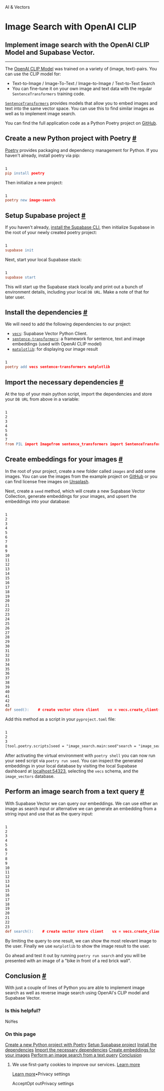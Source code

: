 AI & Vectors

# Image Search with OpenAI CLIP

## Implement image search with the OpenAI CLIP Model and Supabase Vector.

* * *

The [OpenAI CLIP Model](https://github.com/openai/CLIP) was trained on a variety of (image, text)-pairs. You can use the CLIP model for:

- Text-to-Image / Image-To-Text / Image-to-Image / Text-to-Text Search
- You can fine-tune it on your own image and text data with the regular `SentenceTransformers` training code.

[`SentenceTransformers`](https://www.sbert.net/examples/applications/image-search/README.html) provides models that allow you to embed images and text into the same vector space. You can use this to find similar images as well as to implement image search.

You can find the full application code as a Python Poetry project on [GitHub](https://github.com/supabase/supabase/tree/master/examples/ai/image_search#image-search-with-supabase-vector).

## Create a new Python project with Poetry [\#](https://supabase.com/docs/guides/ai/examples/image-search-openai-clip\#create-a-new-python-project-with-poetry)

[Poetry](https://python-poetry.org/) provides packaging and dependency management for Python. If you haven't already, install poetry via pip:

```flex

1
pip install poetry
```

Then initialize a new project:

```flex

1
poetry new image-search
```

## Setup Supabase project [\#](https://supabase.com/docs/guides/ai/examples/image-search-openai-clip\#setup-supabase-project)

If you haven't already, [install the Supabase CLI](https://supabase.com/docs/guides/cli), then initialize Supabase in the root of your newly created poetry project:

```flex

1
supabase init
```

Next, start your local Supabase stack:

```flex

1
supabase start
```

This will start up the Supabase stack locally and print out a bunch of environment details, including your local `DB URL`. Make a note of that for later user.

## Install the dependencies [\#](https://supabase.com/docs/guides/ai/examples/image-search-openai-clip\#install-the-dependencies)

We will need to add the following dependencies to our project:

- [`vecs`](https://github.com/supabase/vecs#vecs): Supabase Vector Python Client.
- [`sentence-transformers`](https://huggingface.co/sentence-transformers/clip-ViT-B-32): a framework for sentence, text and image embeddings (used with OpenAI CLIP model)
- [`matplotlib`](https://matplotlib.org/): for displaying our image result

```flex

1
poetry add vecs sentence-transformers matplotlib
```

## Import the necessary dependencies [\#](https://supabase.com/docs/guides/ai/examples/image-search-openai-clip\#import-the-necessary-dependencies)

At the top of your main python script, import the dependencies and store your `DB URL` from above in a variable:

```flex

1
2
3
4
5
6
7
from PIL import Imagefrom sentence_transformers import SentenceTransformerimport vecsfrom matplotlib import pyplot as pltfrom matplotlib import image as mpimgDB_CONNECTION = "postgresql://postgres:postgres@localhost:54322/postgres"
```

## Create embeddings for your images [\#](https://supabase.com/docs/guides/ai/examples/image-search-openai-clip\#create-embeddings-for-your-images)

In the root of your project, create a new folder called `images` and add some images. You can use the images from the example project on [GitHub](https://github.com/supabase/supabase/tree/master/examples/ai/image_search/images) or you can find license free images on [Unsplash](https://unsplash.com/).

Next, create a `seed` method, which will create a new Supabase Vector Collection, generate embeddings for your images, and upsert the embeddings into your database:

```flex

1
2
3
4
5
6
7
8
9
10
11
12
13
14
15
16
17
18
19
20
21
22
23
24
25
26
27
28
29
30
31
32
33
34
35
36
37
38
39
40
41
42
43
def seed():    # create vector store client    vx = vecs.create_client(DB_CONNECTION)    # create a collection of vectors with 3 dimensions    images = vx.get_or_create_collection(name="image_vectors", dimension=512)    # Load CLIP model    model = SentenceTransformer('clip-ViT-B-32')    # Encode an image:    img_emb1 = model.encode(Image.open('./images/one.jpg'))    img_emb2 = model.encode(Image.open('./images/two.jpg'))    img_emb3 = model.encode(Image.open('./images/three.jpg'))    img_emb4 = model.encode(Image.open('./images/four.jpg'))    # add records to the *images* collection    images.upsert(        records=[            (                "one.jpg",        # the vector's identifier                img_emb1,          # the vector. list or np.array                {"type": "jpg"}   # associated  metadata            ), (                "two.jpg",                img_emb2,                {"type": "jpg"}            ), (                "three.jpg",                img_emb3,                {"type": "jpg"}            ), (                "four.jpg",                img_emb4,                {"type": "jpg"}            )        ]    )    print("Inserted images")    # index the collection for fast search performance    images.create_index()    print("Created index")
```

Add this method as a script in your `pyproject.toml` file:

```flex

1
2
3
[tool.poetry.scripts]seed = "image_search.main:seed"search = "image_search.main:search"
```

After activating the virtual environment with `poetry shell` you can now run your seed script via `poetry run seed`. You can inspect the generated embeddings in your local database by visiting the local Supabase dashboard at [localhost:54323](http://localhost:54323/project/default/editor), selecting the `vecs` schema, and the `image_vectors` database.

## Perform an image search from a text query [\#](https://supabase.com/docs/guides/ai/examples/image-search-openai-clip\#perform-an-image-search-from-a-text-query)

With Supabase Vector we can query our embeddings. We can use either an image as search input or alternative we can generate an embedding from a string input and use that as the query input:

```flex

1
2
3
4
5
6
7
8
9
10
11
12
13
14
15
16
17
18
19
20
21
22
23
def search():    # create vector store client    vx = vecs.create_client(DB_CONNECTION)    images = vx.get_or_create_collection(name="image_vectors", dimension=512)    # Load CLIP model    model = SentenceTransformer('clip-ViT-B-32')    # Encode text query    query_string = "a bike in front of a red brick wall"    text_emb = model.encode(query_string)    # query the collection filtering metadata for "type" = "jpg"    results = images.query(        data=text_emb,                      # required        limit=1,                            # number of records to return        filters={"type": {"$eq": "jpg"}},   # metadata filters    )    result = results[0]    print(result)    plt.title(result)    image = mpimg.imread('./images/' + result)    plt.imshow(image)    plt.show()
```

By limiting the query to one result, we can show the most relevant image to the user. Finally we use `matplotlib` to show the image result to the user.

Go ahead and test it out by running `poetry run search` and you will be presented with an image of a "bike in front of a red brick wall".

## Conclusion [\#](https://supabase.com/docs/guides/ai/examples/image-search-openai-clip\#conclusion)

With just a couple of lines of Python you are able to implement image search as well as reverse image search using OpenAI's CLIP model and Supabase Vector.

### Is this helpful?

NoYes

### On this page

[Create a new Python project with Poetry](https://supabase.com/docs/guides/ai/examples/image-search-openai-clip#create-a-new-python-project-with-poetry) [Setup Supabase project](https://supabase.com/docs/guides/ai/examples/image-search-openai-clip#setup-supabase-project) [Install the dependencies](https://supabase.com/docs/guides/ai/examples/image-search-openai-clip#install-the-dependencies) [Import the necessary dependencies](https://supabase.com/docs/guides/ai/examples/image-search-openai-clip#import-the-necessary-dependencies) [Create embeddings for your images](https://supabase.com/docs/guides/ai/examples/image-search-openai-clip#create-embeddings-for-your-images) [Perform an image search from a text query](https://supabase.com/docs/guides/ai/examples/image-search-openai-clip#perform-an-image-search-from-a-text-query) [Conclusion](https://supabase.com/docs/guides/ai/examples/image-search-openai-clip#conclusion)

1. We use first-party cookies to improve our services. [Learn more](https://supabase.com/privacy#8-cookies-and-similar-technologies-used-on-our-european-services)



   [Learn more](https://supabase.com/privacy#8-cookies-and-similar-technologies-used-on-our-european-services)•Privacy settings





   AcceptOpt outPrivacy settings